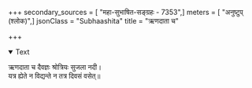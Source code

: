 +++
secondary_sources = [ "महा-सुभाषित-सङ्ग्रहः - 7353",]
meters = [ "अनुष्टुप् (श्लोक)",]
jsonClass = "Subhaashita"
title = "ऋणदाता च"

+++

<details open><summary>Text</summary>

ऋणदाता च दैवज्ञः श्रोत्रियः सुजला नदी।  
यत्र ह्येते न विद्यन्ते न तत्र दिवसं वसेत्॥
</details>
